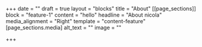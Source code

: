 +++
date = ""
draft = true
layout = "blocks"
title = "About"
[[page_sections]]
block = "feature-1"
content = "hello"
headline = "About nicola"
media_alignment = "Right"
template = "content-feature"
[page_sections.media]
alt_text = ""
image = ""

+++
